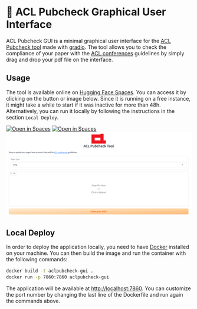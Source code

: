 # 📝 ACL Pubcheck Graphical User Interface

ACL Pubcheck GUI is a minimal graphical user interface for the [ACL Pubcheck tool](https://github.com/acl-org/aclpubcheck) made with [gradio](https://github.com/gradio-app/gradio).
The tool allows you to check the compliance of your paper with the [ACL conferences](https://www.aclweb.org/) guidelines by simply drag and drop your pdf file on the interface.

## Usage
The tool is available online on [Hugging Face Spaces](https://huggingface.co/spaces/teelinsan/aclpubcheck). You can access it by clicking on the button or image below.
Since it is running on a free instance, it might take a while to start if it was inactive for more than 48h.
Alternatively, you can run it locally by following the instructions in the section `Local Deploy`.

[![Open in Spaces](https://huggingface.co/datasets/huggingface/badges/raw/main/open-in-hf-spaces-md-dark.svg)](https://huggingface.co/spaces/teelinsan/aclpubcheck) [![Open in Spaces](https://huggingface.co/datasets/huggingface/badges/raw/main/open-in-hf-spaces-md.svg)](https://huggingface.co/spaces/teelinsan/aclpubcheck)
[![gradio.png](assets%2Fscreen.png)](https://huggingface.co/spaces/teelinsan/aclpubcheck)

## Local Deploy
In order to deploy the application locally, you need to have [Docker](https://www.docker.com/) installed on your machine.
You can then build the image and run the container with the following commands:

```bash
docker build -t aclpubcheck-gui .
docker run -p 7860:7860 aclpubcheck-gui
```
The application will be available at [http://localhost:7860](http://localhost:7860). You can customize the port number by changing the last line of the Dockerfile and run again the commands above.